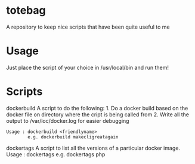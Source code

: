 # totebag
A repository to keep nice scripts that have been quite useful to me

# Usage
Just place the script of your choice in /usr/local/bin and run them!

# Scripts
dockerbuild
    A script to do the following: 
        1. Do a docker build based on the docker file on directory where the cript is being called from
        2. Write all the output to /var/loc/docker.log for easier debugging
    
    Usage : dockerbuild <friendlyname>
            e.g. dockerbuild makecligreatagain


dockertags
    A script to list all the versions of a particular docker image.
    Usage : dockertags <imagename>
            e.g. dockertags php